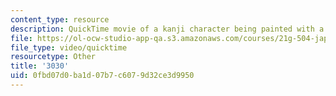 ```yaml
---
content_type: resource
description: QuickTime movie of a kanji character being painted with a brush.
file: https://ol-ocw-studio-app-qa.s3.amazonaws.com/courses/21g-504-japanese-iv-spring-2009/0fbd07d0ba1d07b7c6079d32ce3d9950_3030.mov
file_type: video/quicktime
resourcetype: Other
title: '3030'
uid: 0fbd07d0-ba1d-07b7-c607-9d32ce3d9950
---
```

